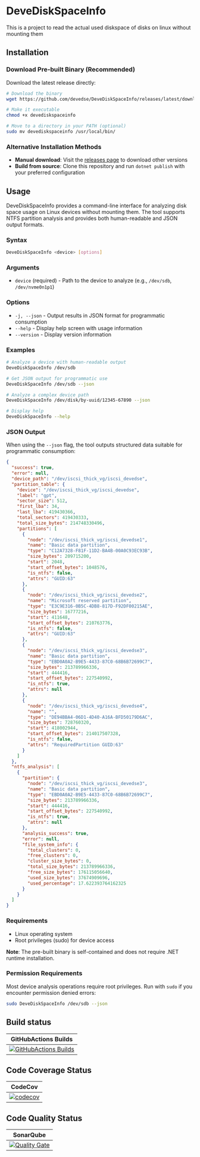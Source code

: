# DeveDiskSpaceInfo

This is a project to read the actual used diskspace of disks on linux without mounting them

## Installation

### Download Pre-built Binary (Recommended)

Download the latest release directly:

```bash
# Download the binary
wget https://github.com/devedse/DeveDiskSpaceInfo/releases/latest/download/devediskspaceinfo

# Make it executable
chmod +x devediskspaceinfo

# Move to a directory in your PATH (optional)
sudo mv devediskspaceinfo /usr/local/bin/
```

### Alternative Installation Methods

- **Manual download**: Visit the [releases page](https://github.com/devedse/DeveDiskSpaceInfo/releases) to download other versions
- **Build from source**: Clone this repository and run `dotnet publish` with your preferred configuration

## Usage

DeveDiskSpaceInfo provides a command-line interface for analyzing disk space usage on Linux devices without mounting them. The tool supports NTFS partition analysis and provides both human-readable and JSON output formats.

### Syntax

```bash
DeveDiskSpaceInfo <device> [options]
```

### Arguments

- `device` (required) - Path to the device to analyze (e.g., `/dev/sdb`, `/dev/nvme0n1p1`)

### Options

- `-j, --json` - Output results in JSON format for programmatic consumption
- `--help` - Display help screen with usage information
- `--version` - Display version information

### Examples

```bash
# Analyze a device with human-readable output
DeveDiskSpaceInfo /dev/sdb

# Get JSON output for programmatic use
DeveDiskSpaceInfo /dev/sdb --json

# Analyze a complex device path
DeveDiskSpaceInfo /dev/disk/by-uuid/12345-67890 --json

# Display help
DeveDiskSpaceInfo --help
```

### JSON Output

When using the `--json` flag, the tool outputs structured data suitable for programmatic consumption:

```json
{
  "success": true,
  "error": null,
  "device_path": "/dev/iscsi_thick_vg/iscsi_devedse",
  "partition_table": {
    "device": "/dev/iscsi_thick_vg/iscsi_devedse",
    "label": "gpt",
    "sector_size": 512,
    "first_lba": 34,
    "last_lba": 419430366,
    "total_sectors": 419430333,
    "total_size_bytes": 214748330496,
    "partitions": [
      {
        "node": "/dev/iscsi_thick_vg/iscsi_devedse1",
        "name": "Basic data partition",
        "type": "C12A7328-F81F-11D2-BA4B-00A0C93EC93B",
        "size_bytes": 209715200,
        "start": 2048,
        "start_offset_bytes": 1048576,
        "is_ntfs": false,
        "attrs": "GUID:63"
      },
      {
        "node": "/dev/iscsi_thick_vg/iscsi_devedse2",
        "name": "Microsoft reserved partition",
        "type": "E3C9E316-0B5C-4DB8-817D-F92DF00215AE",
        "size_bytes": 16777216,
        "start": 411648,
        "start_offset_bytes": 210763776,
        "is_ntfs": false,
        "attrs": "GUID:63"
      },
      {
        "node": "/dev/iscsi_thick_vg/iscsi_devedse3",
        "name": "Basic data partition",
        "type": "EBD0A0A2-B9E5-4433-87C0-68B6B72699C7",
        "size_bytes": 213789966336,
        "start": 444416,
        "start_offset_bytes": 227540992,
        "is_ntfs": true,
        "attrs": null
      },
      {
        "node": "/dev/iscsi_thick_vg/iscsi_devedse4",
        "name": "",
        "type": "DE94BBA4-06D1-4D40-A16A-BFD50179D6AC",
        "size_bytes": 728760320,
        "start": 418002944,
        "start_offset_bytes": 214017507328,
        "is_ntfs": false,
        "attrs": "RequiredPartition GUID:63"
      }
    ]
  },
  "ntfs_analysis": [
    {
      "partition": {
        "node": "/dev/iscsi_thick_vg/iscsi_devedse3",
        "name": "Basic data partition",
        "type": "EBD0A0A2-B9E5-4433-87C0-68B6B72699C7",
        "size_bytes": 213789966336,
        "start": 444416,
        "start_offset_bytes": 227540992,
        "is_ntfs": true,
        "attrs": null
      },
      "analysis_success": true,
      "error": null,
      "file_system_info": {
        "total_clusters": 0,
        "free_clusters": 0,
        "cluster_size_bytes": 0,
        "total_size_bytes": 213789966336,
        "free_size_bytes": 176115056640,
        "used_size_bytes": 37674909696,
        "used_percentage": 17.622393764162325
      }
    }
  ]
}
```

### Requirements

- Linux operating system
- Root privileges (sudo) for device access

**Note**: The pre-built binary is self-contained and does not require .NET runtime installation.

### Permission Requirements

Most device analysis operations require root privileges. Run with `sudo` if you encounter permission denied errors:

```bash
sudo DeveDiskSpaceInfo /dev/sdb --json
```

## Build status

| GitHubActions Builds |
|:--------------------:|
| [![GitHubActions Builds](https://github.com/devedse/DeveDiskSpaceInfo/workflows/GitHubActionsBuilds/badge.svg)](https://github.com/devedse/DeveDiskSpaceInfo/actions/workflows/githubactionsbuilds.yml) |

## Code Coverage Status

| CodeCov |
|:-------:|
| [![codecov](https://codecov.io/gh/devedse/DeveDiskSpaceInfo/branch/master/graph/badge.svg)](https://codecov.io/gh/devedse/DeveDiskSpaceInfo) |

## Code Quality Status

| SonarQube |
|:---------:|
| [![Quality Gate](https://sonarcloud.io/api/project_badges/measure?project=DeveDiskSpaceInfo&metric=alert_status)](https://sonarcloud.io/dashboard?id=DeveDiskSpaceInfo) |